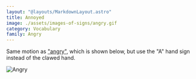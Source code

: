 ```yaml
---
layout: "@layouts/MarkdownLayout.astro"
title: Annoyed
image: ./assets/images-of-signs/angry.gif
category: Vocabulary
family: Angry
---
```


Same motion as ["angry"](./angry),
which is shown below,
but use the "A" hand sign instead of the clawed hand.

![Angry](@signs/angry.gif)
